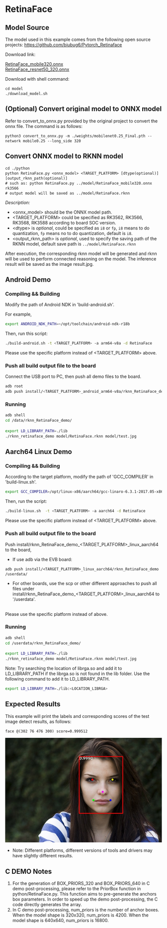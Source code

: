 # RetinaFace
## Model Source
The model used in this example comes from the following open source projects:
https://github.com/biubug6/Pytorch_Retinaface

Download link: 

[RetinaFace_mobile320.onnx](https://ftrg.zbox.filez.com/v2/delivery/data/95f00b0fc900458ba134f8b180b3f7a1/examples/RetinaFace/RetinaFace_mobile320.onnx)<br />[RetinaFace_resnet50_320.onnx](https://ftrg.zbox.filez.com/v2/delivery/data/95f00b0fc900458ba134f8b180b3f7a1/examples/RetinaFace/RetinaFace_resnet50_320.onnx)

Download with shell command:

```
cd model
./download_model.sh
```



## (Optional) Convert original model to ONNX model
Refer to convert_to_onnx.py provided by the original project to convert the onnx file. The command is as follows:
```
python3 convert_to_onnx.py -m ./weights/mobilenet0.25_Final.pth --network mobile0.25 --long_side 320 
```


## Convert ONNX model to RKNN model

```
cd ./python
python RetinaFace.py <onnx_model> <TARGET_PLATFORM> [dtype(optional)] [output_rknn_path(optional)]
# such as: python RetinaFace.py ../model/RetinaFace_mobile320.onnx rk3566
# output model will be saved as ../model/RetinaFace.rknn
```
*Description:*

- <onnx_model> should be the ONNX model path.
- <TARGET_PLATFORM>  could be specified as RK3562, RK3566, RK3568, RK3588 according to board SOC version.
- <dtype\> is *optional*, could be specified as `i8` or `fp`, `i8` means to do quantization, `fp` means no to do quantization, default is `i8`.
- <output_rknn_path> is *optional*, used to specify the saving path of the RKNN model, default save path is `../model/RetinaFace.rknn`

After execution, the corresponding rknn model will be generated and rknn will be used to perform connected reasoning on the model. The inference result will be saved as the image result.jpg.



## Android Demo

### Compiling && Building

Modify the path of Android NDK in 'build-android.sh'.

For example,

```sh
export ANDROID_NDK_PATH=~/opt/toolchain/android-ndk-r18b
```

Then, run this script:

```sh
./build-android.sh -t <TARGET_PLATFORM> -a arm64-v8a -d RetinaFace
```
Please use the specific platform instead of <TARGET_PLATFORM> above.

### Push all build output file to the board

Connect the USB port to PC, then push all demo files to the board.

```sh
adb root
adb push install/<TARGET_PLATFORM>_android_arm64-v8a/rknn_RetinaFace_demo/ /data/
```

### Running

```sh
adb shell
cd /data/rknn_RetinaFace_demo/

export LD_LIBRARY_PATH=./lib
./rknn_retinaface_demo model/RetinaFace.rknn model/test.jpg
```

## Aarch64 Linux Demo

### Compiling && Building

According to the target platform, modify the path of 'GCC_COMPILER' in 'build-linux.sh'.

```sh
export GCC_COMPILER=/opt/linux-x86/aarch64/gcc-linaro-6.3.1-2017.05-x86_64_aarch64-linux-gnu/bin/aarch64-linux-gnu
```

Then, run the script:

```sh
./build-linux.sh  -t <TARGET_PLATFORM> -a aarch64 -d RetinaFace
```

Please use the specific platform instead of <TARGET_PLATFORM> above.

### Push all build output file to the board


Push install/rknn_RetinaFace_demo_<TARGET_PLATFORM>_linux_aarch64 to the board,<br>
- If use adb via the EVB board:

```
adb push install/<TARGET_PLATFORM>_linux_aarch64/rknn_RetinaFace_demo /userdata/
```

- For other boards, use the scp or other different approaches to push all files under install/rknn_RetinaFace_demo_<TARGET_PLATFORM>_linux_aarch64 to '/userdata'.
<br>
Please use the specific platform instead of <TARGET_PLATFORM> above.

### Running

```sh
adb shell
cd /userdata/rknn_RetinaFace_demo/

export LD_LIBRARY_PATH=./lib
./rknn_retinaface_demo model/RetinaFace.rknn model/test.jpg
```
Note: Try searching the location of librga.so and add it to LD_LIBRARY_PATH if the librga.so is not found in the lib folder.
Use the following command to add it to LD_LIBRARY_PATH.

```sh
export LD_LIBRARY_PATH=./lib:<LOCATION_LIBRGA>
```

## Expected Results
This example will print the labels and corresponding scores of the test image detect results, as follows:
```
face @(302 76 476 300) score=0.999512
```
<img src="python/result.jpg">


- Note: Different platforms, different versions of tools and drivers may have slightly different results.

## C DEMO Notes
1. For the generation of BOX_PRIORS_320 and BOX_PRIORS_640 in C demo post-processing, please refer to the PriorBox function in python/RetinaFace.py. This function aims to pre-generate the anchors box parameters. In order to speed up the demo post-processing, the C code directly generates the array.
2. In C demo post-processing, num_priors is the number of anchor boxes. When the model shape is 320x320, num_priors is 4200. When the model shape is 640x640, num_priors is 16800.